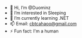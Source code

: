 - 👋 Hi, I’m @Duominz
- 👀 I’m interested in Sleeping
- 🌱 I’m currently learning .NET
- 📫 Email: cbtcahaoo@gmail.com
- ⚡ Fun fact: I'm a human

<!---
Duominz/Duominz is a ✨ special ✨ repository because its `README.md` (this file) appears on your GitHub profile.
You can click the Preview link to take a look at your changes.
--->
